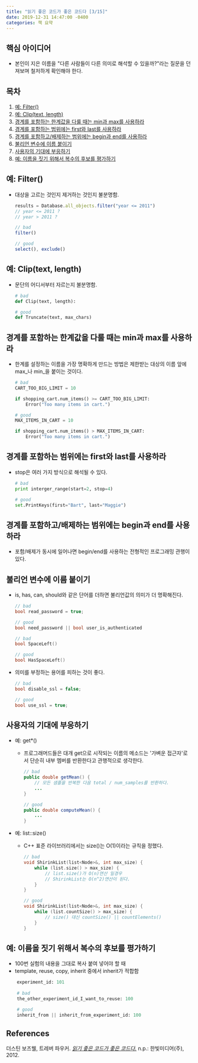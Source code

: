```yaml
---
title: "읽기 좋은 코드가 좋은 코드다 [3/15]"
date: 2019-12-31 14:47:00 -0400
categories: 책 요약
---
```


## 핵심 아이디어
- 본인이 지은 이름을 "다른 사람들이 다른 의미로 해석할 수 있을까?"라는 질문을 던져보며 철저하게 확인해야 한다.

## 목차
  1. [예: Filter()](#예:-Filter())
  2. [예: Clip(text, length)](#예:-Clip(text,-length))
  3. [경계를 포함하는 한계값을 다룰 때는 min과 max를 사용하라](#경계를-포함하는-한계값을-다룰-때는-min과-max를-사용하라)
  4. [경계를 포함하는 범위에는 first와 last를 사용하라](#경계를-포함하는-범위에는-first와-last를-사용하라)
  5. [경계를 포함하고/배제하는 범위에는 begin과 end를 사용하라](#경계를-포함하고/배제하는-범위에는-begin과-end를-사용하라)
  6. [불리언 변수에 이름 붙이기](#불리언-변수에-이름-붙이기)
  7. [사용자의 기대에 부응하기](#사용자의-기대에-부응하기)
  8. [예: 이름을 짓기 위해서 복수의 후보를 평가하기](#예:-이름을-짓기-위해서-복수의-후보를-평가하기)

## 예: Filter()
- 대상을 고르는 것인지 제거하는 것인지 불분명함.
    ```javascript
    results = Database.all_objects.filter("year <= 2011")
    // year <= 2011 ?
    // year > 2011 ?

    // bad
    filter()

    // good
    select(), exclude()
    ```

## 예: Clip(text, length)
- 문단의 어디서부터 자르는지 불분명함.
    ```python
    # bad
    def Clip(text, length):

    # good
    def Truncate(text, max_chars)
    ```

## 경계를 포함하는 한계값을 다룰 때는 min과 max를 사용하라
- 한계를 설정하는 이름을 가장 명확하게 만드는 방법은 제한받는 대상의 이름 앞에 max_나 min_을 붙이는 것이다.
    ```python
    # bad
    CART_TOO_BIG_LIMIT = 10

    if shopping_cart.num_items() >= CART_TOO_BIG_LIMIT:
        Error("Too many items in cart.")

    # good
    MAX_ITEMS_IN_CART = 10

    if shopping_cart.num_items() > MAX_ITEMS_IN_CART:
        Error("Too many items in cart.")
    ```

## 경계를 포함하는 범위에는 first와 last를 사용하라
- stop은 여러 가지 방식으로 해석될 수 있다.
    ```python
    # bad
    print interger_range(start=2, stop=4)

    # good
    set.PrintKeys(first="Bart", last="Maggie")
    ```

## 경계를 포함하고/배제하는 범위에는 begin과 end를 사용하라
- 포함/배제가 동시에 일어나면 begin/end를 사용하는 전형적인 프로그래밍 관행이 있다.

## 불리언 변수에 이름 붙이기
- is, has, can, should와 같은 단어를 더하면 불리언값의 의미가 더 명확해진다.
    ```c++
    // bad
    bool read_password = true;

    // good
    bool need_password || bool user_is_authenticated
    ```
    ```c++
    // bad
    bool SpaceLeft()

    // good
    bool HasSpaceLeft()
    ```
- 의미를 부정하는 용어를 피하는 것이 좋다.
    ```c++
    // bad
    bool disable_ssl = false;

    // good
    bool use_ssl = true;
    ```

## 사용자의 기대에 부응하기
- 예: get*()
  - 프로그래머드들은 대개 get으로 시작되는 이름의 메소드는 '가벼운 접근자'로서 단순히 내부 멤버를 반환한다고 관행적으로 생각한다.
    ```java
    // bad
    public double getMean() {
        // 모든 샘플을 반복한 다음 total / num_samples를 반환하다.
        ...
    }

    // good
    public double computeMean() {
        ...
    }
    ```

- 예: list::size()
  - C++ 표준 라이브러리에서는 size()는 O(1)이라는 규칙을 정했다.
    ```c++
    // bad
    void ShirinkList(list<Node>&, int max_size) {
        while (list.size() > max_size) { 
            // list.size()가 O(n)연산 일경우
            // ShirinkList는 O(n^2)연산이 된다.
        }
    }

    // good
    void ShirinkList(list<Node>&, int max_size) {
        while (list.countSize() > max_size) { 
            // size() 대신 countSize() || countElements()
        }
    }
    ```

## 예: 이름을 짓기 위해서 복수의 후보를 평가하기
- 100번 실험의 내용을 그대로 복사 붙여 넣어야 할 때
- template, reuse, copy, inherit 중에서 inherit가 적합함
```python
    experiment_id: 101
    
    # bad
    the_other_experiment_id_I_want_to_reuse: 100

    # good
    inherit_from || inherit_from_experiment_id: 100
```

## References
더스틴 보즈웰, 트레버 파우커. [_읽기 좋은 코드가 좋은 코드다._](http://www.yes24.com/Product/Goods/6692314?scode=032&OzSrank=1) n.p.: 한빛미디어(주), 2012.
